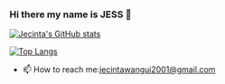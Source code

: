 ### Hi there my name is JESS 👋


[![Jecinta's GitHub stats](https://github-readme-stats.vercel.app/api?username=Jess2001&show_icons=true&theme=radical)](https://github.com/Jess2001/github-readme-stats)


[![Top Langs](https://github-readme-stats.vercel.app/api/top-langs/?username=Jess2001&layout=compact)](https://github.com/Jess2001/github-readme-stats)



- 📫 How to reach me:jecintawangui2001@gmail.com



<!--
**Jess2001/Jess2001** is a ✨ _special_ ✨ repository because its `README.md` (this file) appears on your GitHub profile.

Here are some ideas to get you started:



-->
